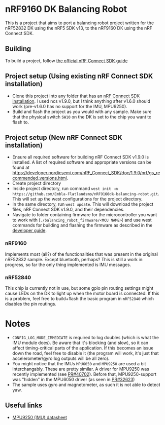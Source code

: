 # nRF9160 DK Balancing Robot

This is a project that aims to port a balancing robot project written for the nRF52832 DK using the nRF5 SDK v13, to the nRF9160 DK using the nRF Connect SDK.

## Building
To build a project, follow [the official nRF Connect SDK guide](https://developer.nordicsemi.com/nRF_Connect_SDK/doc/latest/nrf/gs_programming.html)
## Project setup (Using existing nRF Connect SDK installation)
- Clone this project into any folder that has an [nRF Connect SDK installation](https://developer.nordicsemi.com/nRF_Connect_SDK/doc/latest/nrf/gs_assistant.html). I used ncs v1.9.0, but I think anything after v1.6.0 should work (pre-v1.6.0 has no support for the IMU, MPU9250).
- Build and flash the project as you would with any sample. Make sure that the physical switch `SW10` on the DK is set to the chip you want to flash to.

## Project setup (New nRF Connect SDK installation)
- Ensure all required software for building nRF Connect SDK v1.9.0 is installed. A list of required software and appropriate versions can be found at https://developer.nordicsemi.com/nRF_Connect_SDK/doc/1.9.0/nrf/gs_recommended_versions.html.
- Create project directory
- Inside project directory, run command ```west init -m https://github.com/Embla-Flatlandsmo/nRF9160dk-balancing-robot.git```. This will set up the west configurations for the project directory.
- In the same directory, run ```west update```. This will download the project files, nRF Connect SDK v1.9.0, and their dependencies.
- Navigate to folder containing firmware for the microcontroller you want to work with (```./balancing_robot_firmware/<MCU NAME>```) and use west commands for building and flashing the firmware as described in the [developer guide](https://developer.nordicsemi.com/nRF_Connect_SDK/doc/1.9.0/zephyr/guides/west/build-flash-debug.html#west-build-flash-debug).

### nRF9160
Implements most (all?) of the functionalities that was present in the original nRF52832 sample. Except bluetooth, perhaps?
This is still a work in progress, so far the only thing implemented is IMU messages.

### nRF52840
This chip is currently not in use, but some gpio pin routing settings might cause LEDs on the DK to light up when the motor board is connected. If this is a problem, feel free to build+flash the basic program in `nRF52840` which disables the pin routings.

# Notes
- `CONFIG_LOG_MODE_IMMEDIATE` is required to log doubles (which is what the IMU module does). Be aware that it's blocking (and slow), so it can affect timing-critical parts of the application. If this becomes an issue down the road, feel free to disable it (the program will work, it's just that accelerometer/gyro log outputs will be all zero).
- You might notice that the IMUs `MPU6050` and `MPU9250` are used a bit interchangably. These are pretty similar. A driver for MPU9250 was recently implemented (see [PR#40702](https://github.com/zephyrproject-rtos/zephyr/pull/40702)). Before that, MPU9250-support was "hidden" in the MPU6050 driver (as seen in [PR#32623](https://github.com/zephyrproject-rtos/zephyr/pull/32623))
- The sample uses gyro and magnetometer, as such it is not able to detect yaw.

## Useful links
- [MPU9250 (IMU) datasheet](https://3cfeqx1hf82y3xcoull08ihx-wpengine.netdna-ssl.com/wp-content/uploads/2015/02/PS-MPU-9250A-01-v1.1.pdf)
